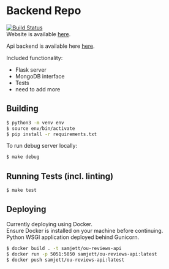 # Backend Repo
[![Build Status](https://travis-ci.com/stev-ou/stev-api.svg?branch=master)](https://travis-ci.com/stev-ou/stev-api)  
Website is available [here](http://35.193.175.5).  

Api backend is available here [here](http://35.188.130.122/api/v0).  

Included functionality:
- Flask server
- MongoDB interface
- Tests
- need to add more

## Building 

```bash
$ python3 -m venv env
$ source env/bin/activate
$ pip install -r requirements.txt
```

To run debug server locally:

```bash
$ make debug
```

## Running Tests (incl. linting)
```bash
$ make test
```

## Deploying

Currently deploying using Docker.  
Ensure Docker is installed on your machine before continuing.  
Python WSGI application deployed behind Gunicorn.  
```bash
$ docker build . -t samjett/ou-reviews-api
$ docker run -p 5051:5050 samjett/ou-reviews-api:latest
$ docker push samjett/ou-reviews-api:latest
```
